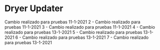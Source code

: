 # Dryer Updater
Cambio realizado para pruebas 11-1-2021
2 - Cambio realizado para pruebas 11-1-2021
3 - Cambio realizado para pruebas 11-1-2021
4 - Cambio realizado para pruebas 13-1-2021
5 - Cambio realizado para pruebas 13-1-2021
6 - Cambio realizado para pruebas 13-1-2021
7 - Cambio realizado para pruebas 13-1-2021
